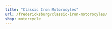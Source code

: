 ```yaml
---
title: "Classic Iron Motorocyles"
url: /fredericksburg/classic-iron-motorocyles/
shop: motorcycle
---
```

